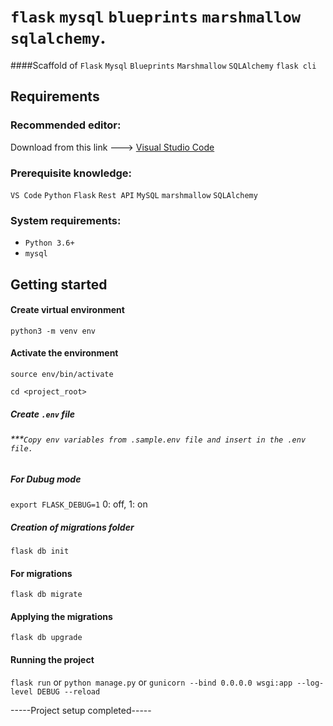 # `flask` `mysql` `blueprints` `marshmallow` `sqlalchemy`.

####Scaffold of `Flask` `Mysql` `Blueprints` `Marshmallow` `SQLAlchemy` `flask cli`

## Requirements
### Recommended editor:
Download from this link ---> [Visual Studio Code](https://code.visualstudio.com/Download)

### Prerequisite knowledge:
`VS Code` `Python` `Flask` `Rest API` `MySQL` `marshmallow` `SQLAlchemy`

### System requirements:
* `Python 3.6+`
* `mysql`

## Getting started

#### Create virtual environment
`python3 -m venv env`

#### Activate the environment
`source env/bin/activate`


```cd <project_root>```

##### Create `.env` file
###### ***`Copy env variables from .sample.env file and insert in the .env file.`

##### For Dubug mode
`export FLASK_DEBUG=1` 0: off, 1: on

##### Creation of migrations folder
`flask db init`

#### For migrations
`flask db migrate`

#### Applying the migrations
`flask db upgrade`

#### Running the project
`flask run`
or
`python manage.py`
or
`gunicorn --bind 0.0.0.0 wsgi:app --log-level DEBUG --reload`

-----Project setup completed-----
